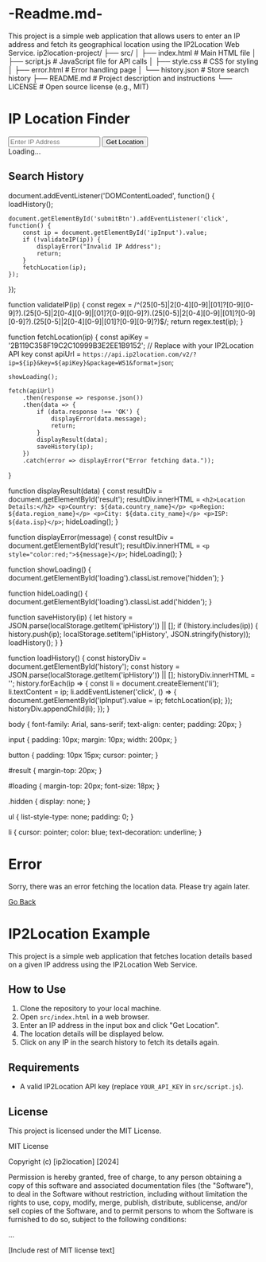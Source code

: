 # -Readme.md-
This project is a simple web application that allows users to enter an IP address and fetch its geographical location using the IP2Location Web Service.
ip2location-project/
├── src/
│   ├── index.html        # Main HTML file
│   ├── script.js         # JavaScript file for API calls
│   ├── style.css         # CSS for styling
│   ├── error.html        # Error handling page
│   └── history.json      # Store search history
├── README.md             # Project description and instructions
└── LICENSE               # Open source license (e.g., MIT)

<!DOCTYPE html>
<html lang="en">
<head>
    <meta charset="UTF-8">
    <meta name="viewport" content="width=device-width, initial-scale=1.0">
    <title>IP2Location Finder</title>
    <link rel="stylesheet" href="style.css">
</head>
<body>
    <h1>IP Location Finder</h1>
    <input type="text" id="ipInput" placeholder="Enter IP Address">
    <button id="submitBtn">Get Location</button>
    <div id="loading" class="hidden">Loading...</div>
    <div id="result"></div>
    <h2>Search History</h2>
    <ul id="history"></ul>
    <script src="script.js"></script>
</body>
</html>

document.addEventListener('DOMContentLoaded', function() {
    loadHistory();

    document.getElementById('submitBtn').addEventListener('click', function() {
        const ip = document.getElementById('ipInput').value;
        if (!validateIP(ip)) {
            displayError("Invalid IP Address");
            return;
        }
        fetchLocation(ip);
    });
});

function validateIP(ip) {
    const regex = /^(25[0-5]|2[0-4][0-9]|[01]?[0-9][0-9]?)\.(25[0-5]|2[0-4][0-9]|[01]?[0-9][0-9]?)\.(25[0-5]|2[0-4][0-9]|[01]?[0-9][0-9]?)\.(25[0-5]|2[0-4][0-9]|[01]?[0-9][0-9]?)$/;
    return regex.test(ip);
}

function fetchLocation(ip) {
    const apiKey = '2B119C358F19C2C10999B3E2EE1B9152'; // Replace with your IP2Location API key
    const apiUrl = `https://api.ip2location.com/v2/?ip=${ip}&key=${apiKey}&package=WS1&format=json`;
    
    showLoading();

    fetch(apiUrl)
        .then(response => response.json())
        .then(data => {
            if (data.response !== 'OK') {
                displayError(data.message);
                return;
            }
            displayResult(data);
            saveHistory(ip);
        })
        .catch(error => displayError("Error fetching data."));
}

function displayResult(data) {
    const resultDiv = document.getElementById('result');
    resultDiv.innerHTML = `
        <h2>Location Details:</h2>
        <p>Country: ${data.country_name}</p>
        <p>Region: ${data.region_name}</p>
        <p>City: ${data.city_name}</p>
        <p>ISP: ${data.isp}</p>
    `;
    hideLoading();
}

function displayError(message) {
    const resultDiv = document.getElementById('result');
    resultDiv.innerHTML = `<p style="color:red;">${message}</p>`;
    hideLoading();
}

function showLoading() {
    document.getElementById('loading').classList.remove('hidden');
}

function hideLoading() {
    document.getElementById('loading').classList.add('hidden');
}

function saveHistory(ip) {
    let history = JSON.parse(localStorage.getItem('ipHistory')) || [];
    if (!history.includes(ip)) {
        history.push(ip);
        localStorage.setItem('ipHistory', JSON.stringify(history));
        loadHistory();
    }
}

function loadHistory() {
    const historyDiv = document.getElementById('history');
    const history = JSON.parse(localStorage.getItem('ipHistory')) || [];
    historyDiv.innerHTML = '';
    history.forEach(ip => {
        const li = document.createElement('li');
        li.textContent = ip;
        li.addEventListener('click', () => {
            document.getElementById('ipInput').value = ip;
            fetchLocation(ip);
        });
        historyDiv.appendChild(li);
    });
}


body {
    font-family: Arial, sans-serif;
    text-align: center;
    padding: 20px;
}

input {
    padding: 10px;
    margin: 10px;
    width: 200px;
}

button {
    padding: 10px 15px;
    cursor: pointer;
}

#result {
    margin-top: 20px;
}

#loading {
    margin-top: 20px;
    font-size: 18px;
}

.hidden {
    display: none;
}

ul {
    list-style-type: none;
    padding: 0;
}

li {
    cursor: pointer;
    color: blue;
    text-decoration: underline;
}



<!DOCTYPE html>
<html lang="en">
<head>
    <meta charset="UTF-8">
    <meta name="viewport" content="width=device-width, initial-scale=1.0">
    <title>Error</title>
</head>
<body>
    <h1>Error</h1>
    <p>Sorry, there was an error fetching the location data. Please try again later.</p>
    <a href="index.html">Go Back</a>
</body>
</html>


# IP2Location Example

This project is a simple web application that fetches location details based on a given IP address using the IP2Location Web Service.

## How to Use

1. Clone the repository to your local machine.
2. Open `src/index.html` in a web browser.
3. Enter an IP address in the input box and click "Get Location".
4. The location details will be displayed below.
5. Click on any IP in the search history to fetch its details again.

## Requirements

- A valid IP2Location API key (replace `YOUR_API_KEY` in `src/script.js`).

## License

This project is licensed under the MIT License.


MIT License

Copyright (c) [ip2location] [2024]

Permission is hereby granted, free of charge, to any person obtaining a copy of this software and associated documentation files (the "Software"), to deal in the Software without restriction, including without limitation the rights to use, copy, modify, merge, publish, distribute, sublicense, and/or sell copies of the Software, and to permit persons to whom the Software is furnished to do so, subject to the following conditions:

...

[Include rest of MIT license text]

